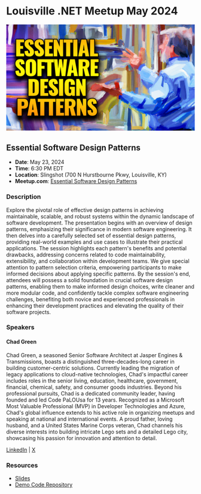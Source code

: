 # Louisville .NET Meetup May 2024

![Essential Software Design Patterns)](./assets/thumbnail-2024-05.jpg)

## Essential Software Design Patterns

- **Date**: May 23, 2024
- **Time**: 6:30 PM EDT
- **Location**: Slingshot (700 N Hurstbourne Pkwy, Louisville, KY)
- **Meetup.com**: [Essential Software Design Patterns](https://www.meetup.com/louisville-dotnet/events/300463326/)

### Description

Explore the pivotal role of effective design patterns in achieving maintainable, scalable, and robust systems within the dynamic landscape of software development. The presentation begins with an overview of design patterns, emphasizing their significance in modern software engineering. It then delves into a carefully selected set of essential design patterns, providing real-world examples and use cases to illustrate their practical applications. The session highlights each pattern's benefits and potential drawbacks, addressing concerns related to code maintainability, extensibility, and collaboration within development teams. We give special attention to pattern selection criteria, empowering participants to make informed decisions about applying specific patterns. By the session's end, attendees will possess a solid foundation in crucial software design patterns, enabling them to make informed design choices, write cleaner and more modular code, and confidently tackle complex software engineering challenges, benefiting both novice and experienced professionals in enhancing their development practices and elevating the quality of their software projects.

### Speakers

#### Chad Green

Chad Green, a seasoned Senior Software Architect at Jasper Engines & Transmissions, boasts a distinguished three-decades-long career in building customer-centric solutions. Currently leading the migration of legacy applications to cloud-native technologies, Chad's impactful career includes roles in the senior living, education, healthcare, government, financial, chemical, safety, and consumer goods industries. Beyond his professional pursuits, Chad is a dedicated community leader, having founded and led Code PaLOUsa for 13 years. Recognized as a Microsoft Most Valuable Professional (MVP) in Developer Technologies and Azure, Chad's global influence extends to his active role in organizing meetups and speaking at national and international events. A proud father, loving husband, and a United States Marine Corps veteran, Chad channels his diverse interests into building intricate Lego sets and a detailed Lego city, showcasing his passion for innovation and attention to detail.

[LinkedIn](https://www.linkedin.com/in/chadwickgreen/) | [X](https://twitter.com/chadgreen)

### Resources

- [Slides](https://github.com/TaleLearnCode/EssentialSoftwareDesignPatterns/blob/main/EventMaterials/EssentialSoftwareDesignPatterns-LouDotNet.pdf)
- [Demo Code Repository](https://github.com/TaleLearnCode/EssentialSoftwareDesignPatterns/blob/main/Demos)